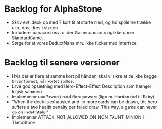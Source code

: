 Backlog for AlphaStone
====

* Skriv evt. deck op med 7 kort til at starte med, og lad spillerne trække uno, dos, dres i starten
* Inkludere manacost osv. under Gameconstants og ikke under StandardGame.
* Sørge for at vores DeductMana mm. ikke fucker med interface

# Backlog til senere versioner

* Hvis der er flere af samme kort på hånden, skal vi sikre at de ikke begge bliver fjernet, når kortet spilles.
* Lave god opsætning med Hero-Effect-Effect Description som hænger logisk sammen
* Implementer usePower() med flere powers (lige nu Hardcoded til Baby)
* "When the deck is exhausted and no more cards can be drawn, the hero suffers a two
  health penalty per failed draw. This way, a game can never go on indefintely."
* Implementer ATTACK_NOT_ALLOWED_ON_NON_TAUNT_MINION i ThetaStone

